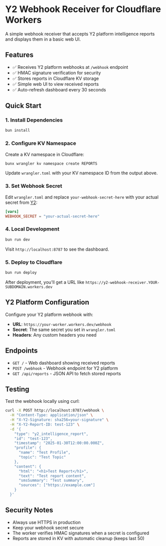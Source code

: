 # Y2 Webhook Receiver for Cloudflare Workers

A simple webhook receiver that accepts Y2 platform intelligence reports and displays them in a basic web UI.

## Features

- ✅ Receives Y2 platform webhooks at `/webhook` endpoint
- ✅ HMAC signature verification for security
- ✅ Stores reports in Cloudflare KV storage
- ✅ Simple web UI to view received reports
- ✅ Auto-refresh dashboard every 30 seconds

## Quick Start

### 1. Install Dependencies

```bash
bun install
```

### 2. Configure KV Namespace

Create a KV namespace in Cloudflare:

```bash
bunx wrangler kv namespace create REPORTS
```

Update `wrangler.toml` with your KV namespace ID from the output above.

### 3. Set Webhook Secret

Edit `wrangler.toml` and replace `your-webhook-secret-here` with your actual secret from [Y2](https://y2.dev/dashboard/infoops/settings):

```toml
[vars]
WEBHOOK_SECRET = "your-actual-secret-here"
```

### 4. Local Development

```bash
bun run dev
```

Visit `http://localhost:8787` to see the dashboard.

### 5. Deploy to Cloudflare

```bash
bun run deploy
```

After deployment, you'll get a URL like `https://y2-webhook-receiver.YOUR-SUBDOMAIN.workers.dev`

## Y2 Platform Configuration

Configure your Y2 platform webhook with:

- **URL**: `https://your-worker.workers.dev/webhook`
- **Secret**: The same secret you set in `wrangler.toml`
- **Headers**: Any custom headers you need

## Endpoints

- `GET /` - Web dashboard showing received reports
- `POST /webhook` - Webhook endpoint for Y2 platform
- `GET /api/reports` - JSON API to fetch stored reports

## Testing

Test the webhook locally using curl:

```bash
curl -X POST http://localhost:8787/webhook \
  -H "Content-Type: application/json" \
  -H "X-Y2-Signature: sha256=your-signature" \
  -H "X-Y2-Report-ID: test-123" \
  -d '{
    "type": "y2_intelligence_report",
    "id": "test-123",
    "timestamp": "2025-01-30T12:00:00.000Z",
    "profile": {
      "name": "Test Profile",
      "topic": "Test Topic"
    },
    "content": {
      "html": "<h1>Test Report</h1>",
      "text": "Test report content",
      "smsSummary": "Test summary",
      "sources": ["https://example.com"]
    }
  }'
```

## Security Notes

- Always use HTTPS in production
- Keep your webhook secret secure
- The worker verifies HMAC signatures when a secret is configured
- Reports are stored in KV with automatic cleanup (keeps last 50)
